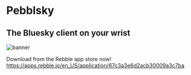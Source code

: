 # Pebblsky

## The Bluesky client on your wrist

![banner](https://github.com/user-attachments/assets/3c24f7eb-99db-40a2-a62b-3883afc5917d)

Download from the Rebble app store now! https://apps.rebble.io/en_US/application/67c3a3e6d2acb30009a3c7ba
